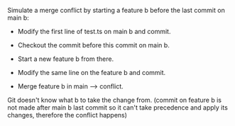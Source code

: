 Simulate a merge conflict by starting a feature b before the last commit on main b:

* Modify the first line of test.ts on main b and commit.

* Checkout the commit before this commit on main b.

* Start a new feature b from there.

* Modify the same line on the feature b and commit.

* Merge feature b in main --> conflict.

Git doesn't know what b to take the change from. 
(commit on feature b is not made after main b last commit so it can't take precedence and apply its changes, therefore the conflict happens)
